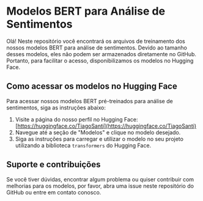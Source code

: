 # Modelos BERT para Análise de Sentimentos

Olá! Neste repositório você encontrará os arquivos de treinamento dos nossos modelos BERT para análise de sentimentos. Devido ao tamanho desses modelos, eles não podem ser armazenados diretamente no GitHub. Portanto, para facilitar o acesso, disponibilizamos os modelos no Hugging Face.

## Como acessar os modelos no Hugging Face

Para acessar nossos modelos BERT pré-treinados para análise de sentimentos, siga as instruções abaixo:

1. Visite a página do nosso perfil no Hugging Face: [https://huggingface.co/TiagoSanti](https://huggingface.co/TiagoSanti)
2. Navegue até a seção de "Modelos" e clique no modelo desejado.
3. Siga as instruções para carregar e utilizar o modelo no seu projeto utilizando a biblioteca `transformers` do Hugging Face.

## Suporte e contribuições

Se você tiver dúvidas, encontrar algum problema ou quiser contribuir com melhorias para os modelos, por favor, abra uma issue neste repositório do GitHub ou entre em contato conosco.